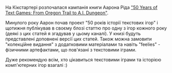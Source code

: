 На Кікстартері розпочалася кампанія книги Аарона Ріда ["50 Years of Text Games: From Oregon Trail to A.I. Dungeon"](https://www.kickstarter.com/projects/aaronareed/50-years-of-text-games/).

Минулого року Аарон почав проект "50 років історії текстових ігор" і щотижня публікував в своєму блозі статтю про одну з ігор кожного року (деякі з цих статей я згадував у цьому каналі). У книзі будуть представлені доповнені версії цих статей. Також можна замовити "колекційне видання" з додатковими матеріалами та навіть "feelies" - фізичними артефактами, що пов'язані з текстовими іграми. 

Дуже рекомендую всім, хто цікавиться текстовими іграми та історією комп'ютерних ігор взагалі :)
